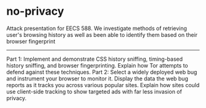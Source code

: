 no-privacy
==========

Attack presentation for EECS 588. We investigate methods of retrieving user's browsing history as well as been able to identify them based on their browser fingerprint

-----------
Part 1: Implement and demonstrate CSS history sniffing, timing-based history sniffing, and browser fingerprinting. Explain how Tor attempts to defend against these techniques. Part 2: Select a widely deployed web bug and instrument your browser to monitor it. Display the data the web bug reports as it tracks you across various popular sites. Explain how sites could use client-side tracking to show targeted ads with far less invasion of privacy.
